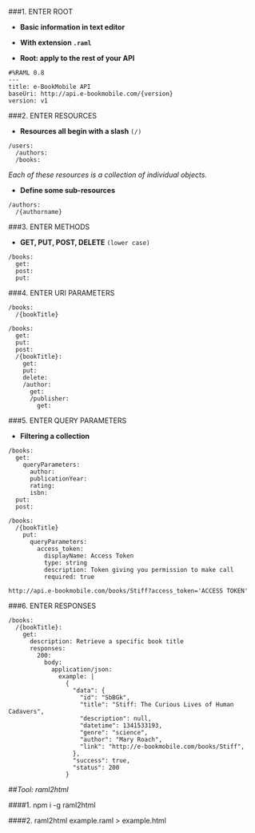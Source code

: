 ###1. ENTER ROOT
* __Basic information in text editor__

* __With extension `.raml`__
   
* __Root: apply to the rest of your API__
	
```
#%RAML 0.8
---
title: e-BookMobile API
baseUri: http://api.e-bookmobile.com/{version}
version: v1
```
  
###2. ENTER RESOURCES
* __Resources all begin with a slash__ `(/)`
	
```
/users:
  /authors:
  /books:
```
_Each of these resources is a collection of individual objects._
 
* __Define some sub-resources__

```
/authors:
  /{authorname}
```
      
###3. ENTER METHODS
* __GET, PUT, POST, DELETE__ `(lower case)`

```
/books: 
  get: 
  post:
  put:
```

###4. ENTER URI PARAMETERS


```
/books:
  /{bookTitle}
```
      
	/books:
      get:
      put:
      post:
      /{bookTitle}:
        get:
        put:
        delete:
        /author:
          get:
          /publisher:
            get:

###5. ENTER QUERY PARAMETERS
* __Filtering a collection__

```
/books:
  get:
   	queryParameters:
      author:
	  publicationYear:
      rating:
      isbn:
  put:
  post:
```
```
/books:
  /{bookTitle}
    put:
      queryParameters:
        access_token:
          displayName: Access Token
          type: string
          description: Token giving you permission to make call
          required: true
```              
`http://api.e-bookmobile.com/books/Stiff?access_token='ACCESS TOKEN'`

###6. ENTER RESPONSES
```
/books:
  /{bookTitle}:
    get:
      description: Retrieve a specific book title
      responses:
        200:
          body:
            application/json:
              example: |
                {
                  "data": {
                    "id": "SbBGk",
                    "title": "Stiff: The Curious Lives of Human Cadavers",
                    "description": null,
                    "datetime": 1341533193,
                    "genre": "science",
                    "author": "Mary Roach",
                    "link": "http://e-bookmobile.com/books/Stiff",
                  },
                  "success": true,
                  "status": 200
                }
```

##_Tool: raml2html_

####1. npm i -g raml2html

####2. raml2html example.raml > example.html
  
